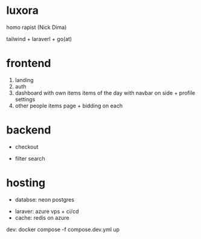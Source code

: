 # luxora

homo rapist (Nick Dima)

tailwind + laraverl + go(at)

# frontend

1. landing
2. auth
3. dashboard with own items items of the day with navbar on side + profile settings
4. other people items page + bidding on each

# backend
<!-- - user profiles -->
<!-- - bidding service -->
<!-- - get listings with search params e.g category, date, pricerange etc -->
- checkout
<!-- - add/remove items to sell  -->
- filter search
<!-- - endpoitnt to get listings created by a user -->
<!-- - encpoint to accept bids -->

# hosting

- databse: neon postgres
<!-- - backend: azure vps + ci/cd -->
- laraver: azure vps + ci/cd
- cache: redis on azure
<!-- - images: base64 in (maybe seperate) db -->


dev: docker compose -f compose.dev.yml up
